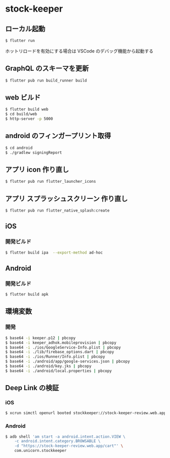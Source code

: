 # stock-keeper

## ローカル起動

```bash
$ flutter run
```

ホットリロードを有効にする場合は VSCode のデバッグ機能から起動する

## GraphQL のスキーマを更新

```bash
$ flutter pub run build_runner build
```

## web ビルド

```bash
$ flutter build web
$ cd build/web
$ http-server -p 5000
```

## android のフィンガープリント取得

```bash
$ cd android
$ ./gradlew signingReport
```

## アプリ icon 作り直し

```bash
$ flutter pub run flutter_launcher_icons
```

## アプリ スプラッシュスクリーン 作り直し

```bash
$ flutter pub run flutter_native_splash:create
```

## iOS

### 開発ビルド

```bash
$ flutter build ipa  --export-method ad-hoc
```

## Android

### 開発ビルド

```bash
$ flutter build apk
```

## 環境変数

### 開発

```bash
$ base64 -i keeper.p12 | pbcopy
$ base64 -i keeper_adhok.mobileprovision | pbcopy
$ base64 -i ./ios/GoogleService-Info.plist | pbcopy
$ base64 -i ./lib/firebase_options.dart | pbcopy
$ base64 -i ./ios/Runner/Info.plist | pbcopy
$ base64 -i ./android/app/google-services.json | pbcopy
$ base64 -i ./android/key.jks | pbcopy
$ base64 -i ./android/local.properties | pbcopy
```

## Deep Link の検証

### iOS

```bash
$ xcrun simctl openurl booted stockkeeper://stock-keeper-review.web.app/cart
```

### Android

```bash
$ adb shell 'am start -a android.intent.action.VIEW \
    -c android.intent.category.BROWSABLE \
    -d "https://stock-keeper-review.web.app/cart"' \
    com.unicorn.stockkeeper
```
